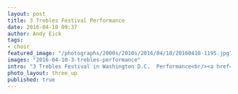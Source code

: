 ```yaml
---
layout: post
title: 3 Trebles Festival Performance
date: 2016-04-10 09:37
author: Andy Eick
tags:
- choir
featured_image: "/photographs/2000s/2010s/2016/04/10/20160410-1195.jpg"
images: "2016-04-10-3-trebles-performance"
intro: "3 Trebles Festival in Washington D.C.  Performance<br/><a href='/family/2016/04/11/3-trebles-video/'>Slideshow</a><br/><a href='/family/2016/04/10/3-trebles-performance/'>Performance Day</a><br/><a href='/family/2016/04/09/3-trebles-practice/'>Practice Day</a>"
photo_layout: three_up
published: true
---
```

